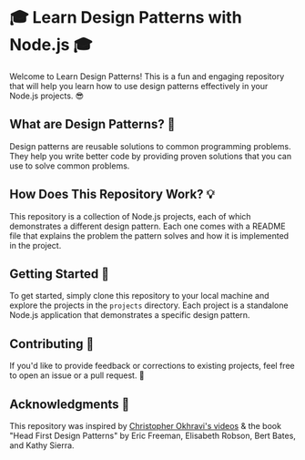 # 🎓 Learn Design Patterns with Node.js 🎓

Welcome to Learn Design Patterns! This is a fun and engaging repository that will help you learn how to use design patterns effectively in your Node.js projects. 😎

## What are Design Patterns? 🤔

Design patterns are reusable solutions to common programming problems. They help you write better code by providing proven solutions that you can use to solve common problems.

## How Does This Repository Work? 💡

This repository is a collection of Node.js projects, each of which demonstrates a different design pattern. Each one comes with a README file that explains the problem the pattern solves and how it is implemented in the project.

## Getting Started 🚀

To get started, simply clone this repository to your local machine and explore the projects in the `projects` directory. Each project is a standalone Node.js application that demonstrates a specific design pattern.

## Contributing 🤝

If you'd like to provide feedback or corrections to existing projects, feel free to open an issue or a pull request. 🤗

## Acknowledgments 🙏

This repository was inspired by [Christopher Okhravi's videos](https://www.youtube.com/@ChristopherOkhravi) & the book "Head First Design Patterns" by Eric Freeman, Elisabeth Robson, Bert Bates, and Kathy Sierra.
